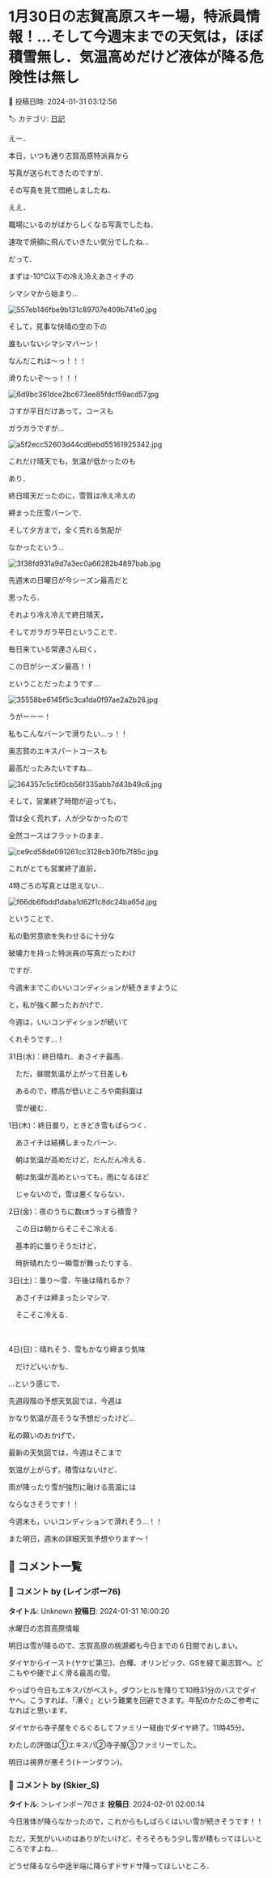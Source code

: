 # 1月30日の志賀高原スキー場，特派員情報！…そして今週末までの天気は，ほぼ積雪無し．気温高めだけど液体が降る危険性は無し

📅 投稿日時: 2024-01-31 03:12:56

🏷️ カテゴリ: [日記](cc4b5682fb7b8b144980957a978653fb0.md)

えー．


本日，いつも通り志賀高原特派員から


写真が送られてきたのですが．





その写真を見て悶絶しましたね．


ええ．


職場にいるのがばからしくなる写真でしたね．


速攻で焼額に飛んでいきたい気分でしたね…





だって．


まずは-10℃以下の冷え冷えあさイチの


シマシマから始まり…




![557eb146fbe9b131c89707e409b741e0.jpg](images/557eb146fbe9b131c89707e409b741e0.jpg)







そして，見事な快晴の空の下の


誰もいないシマシマバーン！


なんだこれは～っ！！！


滑りたいぞ～っ！！！




![6d9bc361dce2bc673ee85fdcf59acd57.jpg](images/6d9bc361dce2bc673ee85fdcf59acd57.jpg)







さすが平日だけあって，コースも


ガラガラですが…




![a5f2ecc52603d44cd6ebd55161925342.jpg](images/a5f2ecc52603d44cd6ebd55161925342.jpg)







これだけ晴天でも，気温が低かったのも


あり．


終日晴天だったのに，雪質は冷え冷えの


締まった圧雪バーンで．


そして夕方まで，全く荒れる気配が


なかったという…




![3f38fd931a9d7a3ec0a66282b4897bab.jpg](images/3f38fd931a9d7a3ec0a66282b4897bab.jpg)







先週末の日曜日が今シーズン最高だと


思ったら．


それより冷え冷えで終日晴天，


そしてガラガラ平日ということで．


毎日来ている常連さん曰く，


この日がシーズン最高！！


ということだったようです…




![35558be6145f5c3ca1da0f97ae2a2b26.jpg](images/35558be6145f5c3ca1da0f97ae2a2b26.jpg)







うがーーー！


私もこんなバーンで滑りたい…っ！！


奥志賀のエキスパートコースも


最高だったみたいですね…




![364357c5c5f0cb56f335abb7d43b49c6.jpg](images/364357c5c5f0cb56f335abb7d43b49c6.jpg)







そして，営業終了時間が迫っても，


雪は全く荒れず，人が少なかったので


全然コースはフラットのまま．




![ce9cd58de091261cc3128cb30fb7f85c.jpg](images/ce9cd58de091261cc3128cb30fb7f85c.jpg)







これがとても営業終了直前，


4時ごろの写真とは思えない…




![f66db6fbdd1daba1d62f1c8dc24ba65d.jpg](images/f66db6fbdd1daba1d62f1c8dc24ba65d.jpg)







ということで．


私の勤労意欲を失わせるに十分な


破壊力を持った特派員の写真だったわけ


ですが．





今週末までこのいいコンディションが続きますように





と，私が強く願ったおかげで．


今週は，いいコンディションが続いて


くれそうです…！





31日(水)：終日晴れ．あさイチ最高．


　ただ，昼間気温が上がって日差しも


　あるので，標高が低いところや南斜面は


　雪が緩む．





1日(木)：終日曇り，ときどき雪もぱらつく．


　あさイチは結構しまったバーン．


　朝は気温が高めだけど，だんだん冷える．


　朝は気温が高めといっても，雨になるほど


　じゃないので，雪は悪くならない．





2日(金)：夜のうちに数㎝うっすら積雪？


　この日は朝からそこそこ冷える．


　基本的に曇りそうだけど，


　時折晴れたり一瞬雪が舞ったりする．





3日(土)：曇り～雪．午後は晴れるか？


　あさイチは締まったシマシマ．


　そこそこ冷える．


　


4日(日)：晴れそう．雪もかなり締まり気味


　だけどいいかも．





…という感じで．


先週段階の予想天気図では，今週は


かなり気温が高そうな予想だったけど…





私の願いのおかげで，


最新の天気図では，今週はそこまで


気温が上がらず，積雪はないけど．


雨が降ったり雪が強烈に融ける高温には


ならなさそうです！！





今週末も，いいコンディションで滑れそう…！！





また明日，週末の詳細天気予想やります～！

## 💬 コメント一覧

### 💬 コメント by (レインボー76)
**タイトル**: Unknown
**投稿日**: 2024-01-31 16:00:20

水曜日の志賀高原情報

明日は雪が降るので、志賀高原の桃源郷も今日までの６日間でおしまい。

ダイヤからイースト(ヤケビ第三)、白樺、オリンピック、GSを経て奥志賀へ。どこもやや硬でよく滑る最高の雪。

やっぱり今日もエキスパがベスト。ダウンヒルを降りて10時31分のバスでダイヤへ。こうすれば、「漕ぐ」という難業を回避できます。年配のかたのご参考になればと思います。

ダイヤから寺子屋をぐるぐるしてファミリー経由でダイヤ終了。11時45分。

わたしの評価は①エキスパ②寺子屋③ファミリーでした。

明日は視界が悪そう(トーンダウン)。

### 💬 コメント by (Skier_S)
**タイトル**: ＞レインボー76さま
**投稿日**: 2024-02-01 02:00:14

今日液体が降らなかったので，これからもしばらくはいい雪が続きそうです！！

ただ，天気がいいのはありがたいけど，そろそろもう少し雪が積もってほしいところですよね…

どうせ降るなら中途半端に降らずドサドサ降ってほしいところ．

